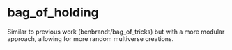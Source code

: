 # bag_of_holding

Similar to previous work (benbrandt/bag_of_tricks) but with a more modular approach, allowing for more random multiverse creations.

